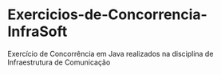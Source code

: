 # Exercicios-de-Concorrencia-InfraSoft
Exercício de Concorrência em Java realizados na disciplina de Infraestrutura de Comunicação
